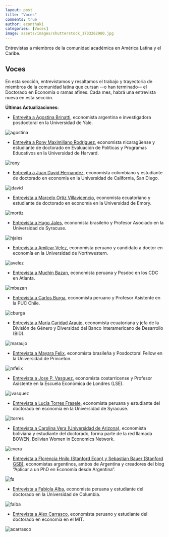 ```yaml
---
layout: post
title: "Voces"
comments: true
author: econthaki
categories: [Voces]
image: assets/images/shutterstock_1733262980.jpg
---
```


Entrevistas a miembros de la comunidad académica en América Latina y el Caribe.

## Voces

En esta sección, entrevistamos y resaltamos el trabajo y trayectoria de miembros de la comunidad latina que cursan --o han terminado-- el Doctorado en Economía o ramas afines. Cada mes, habrá una entrevista nueva en esta sección.


**Últimas Actualizaciones:**
-  [Entrevita a Agostina Brinatti][voces-agostina], economista argentina e investigadora posdoctoral en la Universidad de Yale.

[voces-agostina]:   https://econthaki.github.io/voces/2024/09/01/voces_agostina_brinatti.html

![agostina]({{site.baseurl}}/assets/images/voces/agostina_brinatti.jpeg)

-  [Entrevita a Rony Maximiliano Rodriguez][voces-rony], economista nicaragüense y estudiante de doctorado en Evaluación de Políticas y Programas Educativos en la Universidad de Harvard.

[voces-rony]:   https://econthaki.github.io/voces/2024/07/01/voces_rony_rodriguez.html

![rony]({{site.baseurl}}/assets/images/voces/rony.jpeg)

-  [Entrevita a Juan David Hernandez][voces-jdavid], economista colombiano y estudiante de doctorado en economía en la Universidad de California, San Diego.

[voces-jdavid]:   https://econthaki.github.io/voces/2024/04/01/voces_juan_david.html

![jdavid]({{site.baseurl}}/assets/images/voces/juan_david.jpg)

-  [Entrevista a Marcelo Ortiz Villavicencio][voces-mortiz], economista ecuatoriano y estudiante de doctorado en economía en la Universidad de Emory.

[voces-mortiz]:   https://econthaki.github.io/voces/2024/02/01/voces_marcelo_ortiz.html

![mortiz]({{site.baseurl}}/assets/images/voces/marcelo_ortiz.jpg)

-  [Entrevista a Hugo Jales][voces-hjales], economista brasileño y Profesor Asociado en la Universidad de Syracuse.

[voces-hjales]:   https://econthaki.github.io/voces/2023/09/01/voces_hugo_jales.html

![hjales]({{site.baseurl}}/assets/images/voces/hugo-jales.jpg)

-  [Entrevista a Amilcar Velez][voces-avelez], economista peruano y candidato a doctor en economía en la Universidad de Northwestern.

[voces-avelez]:   https://econthaki.github.io/voces/2023/07/01/voces_amilcar_velez.html

![avelez]({{site.baseurl}}/assets/images/voces/amilcar_velez.jpg)


-  [Entrevista a Muchin Bazan][voces-mbazan], economista peruana y Posdoc en los CDC en Atlanta.

[voces-mbazan]:   https://econthaki.github.io/voces/2023/05/01/voces_muchin_bazan.html

![mbazan]({{site.baseurl}}/assets/images/voces/muchin_bazan.jpg)

-  [Entrevista a Carlos Burga][voces-cburga], economista peruano y Profesor Asistente en la PUC Chile.

[voces-cburga]:   https://econthaki.github.io/voces/2023/05/01/voces_carlos_burga.html

![cburga]({{site.baseurl}}/assets/images/voces/Carlos_Burga.png)

-  [Entrevista a María Caridad Araujo][voces-maraujo], economista ecuatoriana y jefa de la División de Género y Diversidad del Banco Interamericano de Desarrollo (BID).

[voces-maraujo]:   https://econthaki.github.io/voces/2023/02/01/voces_maria_caridad_araujo.html

![maraujo]({{site.baseurl}}/assets/images/ma_caridad_araujo.JPG)

-  [Entrevista a Mayara Felix][voces-mfelix], economista brasileña y Posdoctoral Fellow en la Universidad de Princeton.

[voces-mfelix]:   https://econthaki.github.io/voces/2022/11/01/voces_mayara_felix.html

![mfelix]({{site.baseurl}}/assets/images/voces_mayara_felix.jpg)

-  [Entrevista a Jose P. Vasquez][voces-jvasquez], economista costarricense y Profesor Asistente en la Escuela Económica de Londres (LSE).

[voces-jvasquez]:   https://econthaki.github.io/voces/2022/06/01/voces_jose_p_vasquez.html

![jvasquez]({{site.baseurl}}/assets/images/voces_jose_p_vasquez.jpg)


-  [Entrevista a Lucía Torres Frasele][voces-ltorres], economista peruana y estudiante del doctorado en economía en la Universidad de Syracuse.

[voces-ltorres]:   https://econthaki.github.io/voces/2022/03/01/voces_lucia_torres.html

![ltorres]({{site.baseurl}}/assets/images/lucia_torres.jpg)



-  [Entrevista a Carolina Vera (Universidad de Arizona)][voces-cvera], economista boliviana y estudiante del doctorado, forma parte de la red llamada BOWEN, Bolivian Women in Economics Network.

[voces-cvera]:   https://econthaki.github.io/voces/2022/02/01/voces-cvera.html

![cvera]({{site.baseurl}}/assets/images/carolina-vera.jpg)


-  [Entrevista a Florencia Hnilo (Stanford Econ) y Sebastian Bauer (Stanford GSB)][voces-fs], economistas argentinos, ambos de Argentina y creadores del blog “Aplicar a un PhD en Economía desde Argentina”.

[voces-fs]:   https://econthaki.github.io/voces/2021/10/01/voces_fhnilo_sbauer.html

![fs]({{site.baseurl}}/assets/images/FH-SB.jpg)


-  [Entrevista a Fabiola Alba][voces-falba], economista peruana y estudiante del doctorado en la Universidad de Columbia.

[voces-falba]:   https://econthaki.github.io/voces/2021/06/01/voces_falba.html

![falba]({{site.baseurl}}/assets/images/Fabiola-Alba.jpg)


-  [Entrevista a Alex Carrasco][voces-acarrasco], economista peruano y estudiante del doctorado en economía en el MIT. 

[voces-acarrasco]:   https://econthaki.github.io/voces/2021/09/01/voces_acarrasco.html

![acarrasco]({{site.baseurl}}/assets/images/Alex-Carrasco.jpg)


